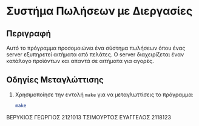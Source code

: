 # Συστήμα Πωλήσεων με Διεργασίες

## Περιγραφή
Αυτό το πρόγραμμα προσομοιώνει ένα σύστημα πωλήσεων όπου ένας server εξυπηρετεί αιτήματα από πελάτες. Ο server διαχειρίζεται έναν κατάλογο προϊόντων και απαντά σε αιτήματα για αγορές.

## Οδηγίες Μεταγλώττισης
1. Χρησιμοποίησε την εντολή `make` για να μεταγλωττίσεις το πρόγραμμα:
   ```bash
   make

ΒΕΡΥΚΙΟΣ ΓΕΩΡΓΙΟΣ 2121013
ΤΣΙΜΟΥΡΤΟΣ ΕΥΑΓΓΕΛΟΣ 2118123
